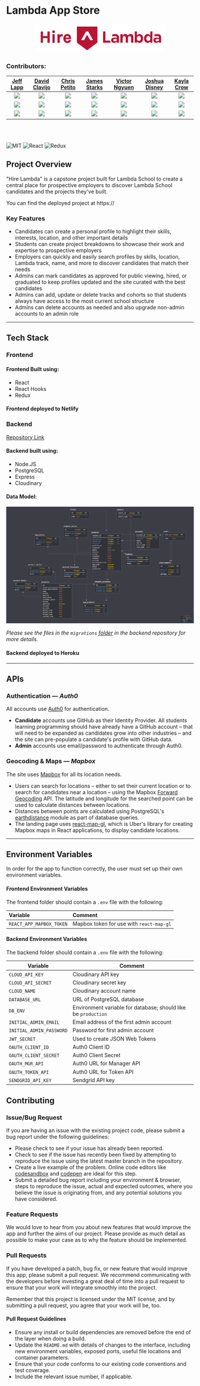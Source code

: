 # Lambda App Store

<div align="center"><img src="./src/assets/Hire-lambda-logo.png" alt="logo"></div>

### Contributors:

|                                                      [Jeff Lapp](https://github.com/lappjeff)                                                       |                                                      [David Clavijo](https://github.com/davichodavid)                                                       |                                                    [Chris Petito](https://github.com/chrispetito)                                                     |                                                    [James Starks](https://github.com/Shadowborn)                                                    |                                                    [Victor Ngyuen](https://github.com/victor082)                                                     |                                                [Joshua Disney](https://github.com/Joshua-Disney)                                                |                                                      [Kayla Crow](https://github.com/blackmacaroon)                                                       
| :--------------------------------------------------------------------------------------------------------------------------------------------------------------: | :----------------------------------------------------------------------------------------------------------------------------------------------------: | :---------------------------------------------------------------------------------------------------------------------------------------------------------: | :------------------------------------------------------------------------------------------------------------------------------------------------: | :----------------------------------------------------------------------------------------------------------------------------------------------: | :--------------------------------------------------------------------------------------------------------------------------------------------------: | :--------------------------------------------------------------------------------------------------------------------------------------------------: |
| [<img src="https://github.com/lappjeff.png" width= "100" height="auto" style="object-fit:cover; overflow:hidden;" />](https://github.com/lappjeff) | [<img src="https://github.com/davichodavid.png" width= "100" height="auto" style="object-fit:cover; overflow:hidden;" />](https://github.com/davichodavid) | [<img src="https://github.com/chrispetito.png" width= "100" height="auto" style="object-fit:cover; overflow:hidden;"  />](https://github.com/chrispetito) | [<img src="https://github.com/Shadowborn.png" width= "100" height="auto" style="object-fit:cover; overflow:hidden;" />](https://github.com/Shadowborn) | [<img src="https://github.com/victor082.png" width= "100" height="auto" style="object-fit:cover; overflow:hidden;" />](https://github.com/victor082) | [<img src="https://github.com/Joshua-Disney.png" width= "100" height="auto" style="object-fit:cover; overflow:hidden;" />](https://github.com/Joshua-Disney) | [<img src="https://github.com/blackmacaroon.png" width= "100" height="auto" style="object-fit:cover; overflow:hidden;" />](https://github.com/blackmacaroon) |
|                                   [<img src="https://github.com/favicon.ico" width="15"> ](https://github.com/lappjeff)                                   |                                [<img src="https://github.com/favicon.ico" width="15"> ](https://github.com/davichodavid)                                 |                                  [<img src="https://github.com/favicon.ico" width="15"> ](https://github.com/chrispetito)                                  |                               [<img src="https://github.com/favicon.ico" width="15"> ](https://github.com/Shadowborn)                                |                               [<img src="https://github.com/favicon.ico" width="15"> ](https://github.com/victor082)                               |                                [<img src="https://github.com/favicon.ico" width="15"> ](https://github.com/Joshua-Disney)                                |                                [<img src="https://github.com/favicon.ico" width="15"> ](https://github.com/blackmacaroon)                                |
|                [ <img src="https://static.licdn.com/sc/h/al2o9zrvru7aqj8e1x2rzsrca" width="15"> ](https://www.linkedin.com/in/jeffrey-lapp-622298181/)                 |              [ <img src="https://static.licdn.com/sc/h/al2o9zrvru7aqj8e1x2rzsrca" width="15"> ](https://www.linkedin.com/in/david-clavijo-6855a6180/)               |     [ <img src="https://static.licdn.com/sc/h/al2o9zrvru7aqj8e1x2rzsrca" width="15"> ](https://www.linkedin.com/in/chris-petito-349499184/)     |      [ <img src="https://static.licdn.com/sc/h/al2o9zrvru7aqj8e1x2rzsrca" width="15"> ](https://www.linkedin.com/in/james-starks-2547b392/)       |      [ <img src="https://static.licdn.com/sc/h/al2o9zrvru7aqj8e1x2rzsrca" width="15"> ](https://www.linkedin.com/in/victor-nguyen-bb5898177/)       |              [ <img src="https://static.licdn.com/sc/h/al2o9zrvru7aqj8e1x2rzsrca" width="15"> ](https://www.linkedin.com/in/joshua-disney-553325176/)              |              [ <img src="https://static.licdn.com/sc/h/al2o9zrvru7aqj8e1x2rzsrca" width="15"> ](https://www.linkedin.com/in/kayla-crow/)              

<br>
<br>

![MIT](https://img.shields.io/badge/License-MIT-brightgreen.svg)
![React](https://img.shields.io/badge/React-v16.8.6-blue.svg)
![Redux](https://img.shields.io/badge/Redux-v4.0.1-orange.svg)

## Project Overview

"Hire Lambda" is a capstone project built for Lambda School to create a central place for
prospective employers to discover Lambda School candidates and the projects they've built.

You can find the deployed project at https://

### Key Features

- Candidates can create a personal profile to highlight their skills, interests, location, and other important details
- Students can create project breakdowns to showcase their work and expertise to prospective employers
- Employers can quickly and easily search profiles by skills, location, Lambda track, name, and more to discover candidates that match their needs
- Admins can mark candidates as approved for public viewing, hired, or graduated to keep profiles updated and the site curated with the best candidates
- Admins can add, update or delete tracks and cohorts so that students always have access to the most current school structure
- Admins can delete accounts as needed and also upgrade non-admin accounts to an admin role

---

## Tech Stack

### Frontend

#### Frontend Built using:

- React
- React Hooks
- Redux

#### Frontend deployed to Netlify

### Backend

[Repository Link](https://github.com/labs12-project-showcase/labs12-project-showcase-BE/)

#### Backend built using:

- Node.JS
- PostgreSQL
- Express
- Cloudinary

#### Data Model:

<div align="center"><img src="./assets/db_schema.png"></div>

_Please see the files in the `migrations` [folder](https://github.com/labs12-project-showcase/labs12-project-showcase-BE/tree/master/data/migrations) in the backend repository for more details._

#### Backend deployed to Heroku

---

## APIs

### Authentication — _Auth0_

All accounts use [Auth0](https://auth0.com) for authentication.

- **Candidate** accounts use GitHub as their Identity Provider. All students learning programming should have already have a GitHub account – that will need to be expanded as candidates grow into other industries – and the site can pre-populate a candidate's profile with GitHub data.
- **Admin** accounts use email/password to authenticate through Auth0.

### Geocoding & Maps — _Mapbox_

The site uses [Mapbox](https://www.mapbox.com/) for all its location needs.

- Users can search for locations – either to set their current location or to search for candidates near a location – using the Mapbox [Forward Geocoding](https://docs.mapbox.com/api/search/#forward-geocoding) API. The latitude and longitude for the searched point can be used to calculate distances between locations.
- Distances between points are calculated using PostgreSQL's [earthdistance](https://www.postgresql.org/docs/current/earthdistance.html) module as part of database queries.
- The landing page uses [react-map-gl](https://uber.github.io/react-map-gl/#/), which is Uber's library for creating Mapbox maps in React applications, to display candidate locations.

---

## Environment Variables

In order for the app to function correctly, the user must set up their own
environment variables.

#### Frontend Environment Variables

The frontend folder should contain a `.env` file with the following:

| Variable                 | Comment                                  |
| :----------------------- | :--------------------------------------- |
| `REACT_APP_MAPBOX_TOKEN` | Mapbox token for use with `react-map-gl` |

#### Backend Environment Variables

The backend folder should contain a `.env` file with the following:

| Variable                 | Comment                                                        |
| ------------------------ | -------------------------------------------------------------- |
| `CLOUD_API_KEY`          | Cloudinary API key                                             |
| `CLOUD_API_SECRET`       | Cloudinary secret key                                          |
| `CLOUD_NAME`             | Cloudinary account name                                        |
| `DATABASE_URL`           | URL of PostgreSQL database                                     |
| `DB_ENV`                 | Environment variable for database; should like be `production` |
| `INITIAL_ADMIN_EMAIL`    | Email address of the first admin account                       |
| `INITIAL_ADMIN_PASSWORD` | Password for first admin account                               |
| `JWT_SECRET`             | Used to create JSON Web Tokens                                 |
| `OAUTH_CLIENT_ID`        | Auth0 Client ID                                                |
| `OAUTH_CLIENT_SECRET`    | Auth0 Client Secret                                            |
| `OAUTH_MGR_API`          | Auth0 URL for Manager API                                      |
| `OAUTH_TOKEN_API`        | Auth0 URL for Token API                                        |
| `SENDGRID_API_KEY`       | Sendgrid API key                                               |

## Contributing

### Issue/Bug Request

If you are having an issue with the existing project code, please submit a bug report under the following guidelines:

- Please check to see if your issue has already been reported.
- Check to see if the issue has recently been fixed by attempting to reproduce the issue using the latest master branch in the repository.
- Create a live example of the problem. Online code editors like [codesandbox](https://codesandbox.io/) and [codepen](http://codepen.io/) are ideal for this step.
- Submit a detailed bug report including your environment & browser, steps to reproduce the issue, actual and expected outcomes, where you believe the issue is originating from, and any potential solutions you have considered.

### Feature Requests

We would love to hear from you about new features that would improve the app
and further the aims of our project. Please provide as much detail as possible to
make your case as to why the feature should be implemented.

### Pull Requests

If you have developed a patch, bug fix, or new feature that would improve this
app, please submit a pull request. We recommend communicating with the
developers before investing a great deal of time into a pull request to
ensure that your work will integrate smoothly into the project.

Remember that this project is licensed under the MIT license, and by submitting
a pull request, you agree that your work will be, too.

#### Pull Request Guidelines

- Ensure any install or build dependencies are removed before the end of the layer when doing a build.
- Update the `README.md` with details of changes to the interface, including new environment variables, exposed ports, useful file locations and container parameters.
- Ensure that your code conforms to our existing code conventions and test coverage.
- Include the relevant issue number, if applicable.
